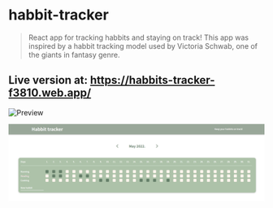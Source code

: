# habbit-tracker
> React app for tracking habbits and staying on track!
> This app was inspired by a habbit tracking model used by Victoria Schwab, one of the giants in fantasy genre.

## Live version at: https://habbits-tracker-f3810.web.app/

![Preview](./model-shwab.png)

![Preview](./screenshoot.png)

